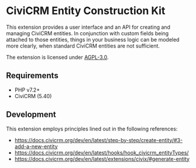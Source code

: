 # CiviCRM Entity Construction Kit

This extension provides a user interface and an API for creating and managing
CiviCRM entities. In conjunction with custom fields being attached to those
entities, things in your business logic can be modeled more clearly, when
standard CiviCRM entities are not sufficient.

The extension is licensed under [AGPL-3.0](LICENSE.txt).

## Requirements

* PHP v7.2+
* CiviCRM (5.40)

## Development

This extension employs principles lined out in the following references:

* https://docs.civicrm.org/dev/en/latest/step-by-step/create-entity/#3-add-a-new-entity
* https://docs.civicrm.org/dev/en/latest/hooks/hook_civicrm_entityTypes/
* https://docs.civicrm.org/dev/en/latest/extensions/civix/#generate-entity
